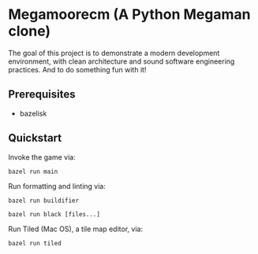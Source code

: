 # Megamoorecm (A Python Megaman clone)

The goal of this project is to demonstrate a modern development environment, with
clean architecture and sound software engineering practices.  And to do something
fun with it!
    
## Prerequisites

* bazelisk

## Quickstart

Invoke the game via:
```
bazel run main
```

Run formatting and linting via:
```
bazel run buildifier
```
```
bazel run black [files...]
```

Run Tiled (Mac OS), a tile map editor, via:
```
bazel run tiled
```
